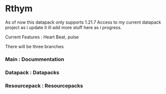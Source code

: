 # Rthym

As of now this datapack only supports 1.21.7
Access to my current datapack project as i update it
ill add more stuff here as i progress.

Current Features : 
Heart Beat, pulse

There will be three branches
### Main : Docummentation
### Datapack : Datapacks
### Resourcepack : Resourcepacks
